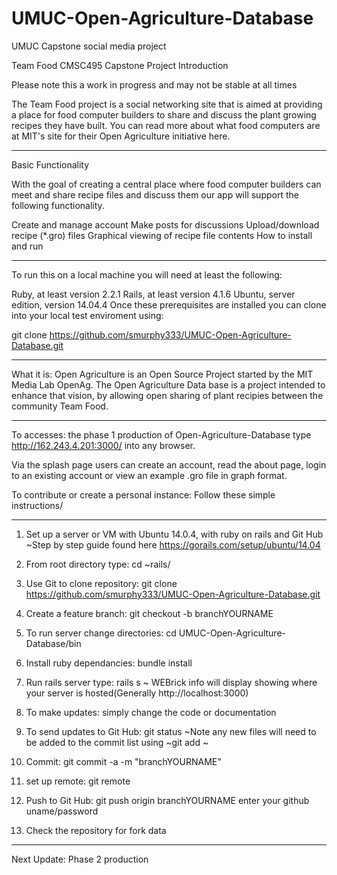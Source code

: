 # UMUC-Open-Agriculture-Database
UMUC Capstone social media project

Team Food CMSC495 Capstone Project
Introduction

Please note this a work in progress and may not be stable at all times

The Team Food project is a social networking site that is aimed at providing a place for food computer builders to share and discuss the plant growing recipes they have built. You can read more about what food computers are at MIT's site for their Open Agriculture initiative here.

**********************************************************************************

Basic Functionality

With the goal of creating a central place where food computer builders can meet and share recipe files and discuss them our app will support the following functionality.

Create and manage account
Make posts for discussions
Upload/download recipe (*.gro) files
Graphical viewing of recipe file contents
How to install and run

**********************************************************************************

To run this on a local machine you will need at least the following:

Ruby, at least version 2.2.1
Rails, at least version 4.1.6
Ubuntu, server edition, version 14.04.4
Once these prerequisites are installed you can clone into your local test enviroment using:

git clone https://github.com/smurphy333/UMUC-Open-Agriculture-Database.git

**********************************************************************************


What it is:
Open Agriculture is an Open Source Project started by the
MIT Media Lab OpenAg. The Open Agriculture Data base is a 
project intended to enhance that vision, by allowing open 
sharing of plant recipies between the community Team Food.

**********************************************************************************

To accesses: the phase 1 production of Open-Agriculture-Database type http://162.243.4.201:3000/ 
into any browser. 

Via the splash page users can create an account, read the about page, login to an existing account
or view an example .gro file in graph format.

To contribute or create a personal instance: Follow these simple instructions/

************************************************************************************

1. Set up a server or VM with Ubuntu 14.0.4, with ruby on rails and Git Hub
    ~Step by step guide found here https://gorails.com/setup/ubuntu/14.04

2. From root directory type: cd ~rails/

3. Use Git to clone repository: git clone https://github.com/smurphy333/UMUC-Open-Agriculture-Database.git

4. Create a feature branch: git checkout -b branchYOURNAME

5. To run server change directories: cd UMUC-Open-Agriculture-Database/bin

6. Install ruby dependancies: bundle install

7. Run rails server type: rails s
   ~ WEBrick info will display showing where your server is hosted(Generally http://localhost:3000)

8. To make updates: simply change the code or documentation

9. To send updates to Git Hub: git status
    ~Note any new files will need to be added to the commit list using ~git add <filename>~

10. Commit: git commit -a -m "branchYOURNAME"

11. set up remote: git remote

12. Push to Git Hub: git push origin branchYOURNAME
     enter your github uname/password

13. Check the repository for fork data
**********************************************************************************
Next Update: Phase 2 production


